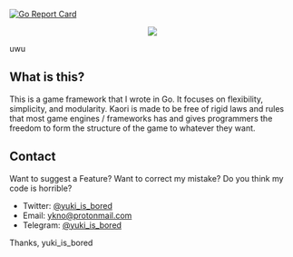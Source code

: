 [![Go Report Card](https://goreportcard.com/badge/github.com/yukiisbored/Kaori)](https://goreportcard.com/report/github.com/yukiisbored/Kaori)

<div align="center">
	<img src="https://raw.githubusercontent.com/yukiisbored/Kaori/master/assets/kaori.png">
</div>

uwu

## What is this?
This is a game framework that I wrote in Go. It focuses on flexibility, simplicity, and modularity. Kaori is made to be free of rigid laws and rules that most game engines / frameworks has and gives programmers the freedom to form the structure of the game to whatever they want.

## Contact
Want to suggest a Feature? Want to correct my mistake? Do you think my code is horrible?
* Twitter: [@yuki\_is\_bored](https://twitter.com/yuki_is_bored)
* Email: [ykno@protonmail.com](mailto:ykno@protonmail.com)
* Telegram: [@yuki\_is\_bored](https://telegram.me/yuki_is_bored)

Thanks,
yuki\_is\_bored

